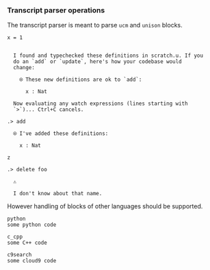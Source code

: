 ### Transcript parser operations

The transcript parser is meant to parse `ucm` and `unison` blocks.

```unison
x = 1
```

```ucm

  I found and typechecked these definitions in scratch.u. If you
  do an `add` or `update`, here's how your codebase would
  change:
  
    ⍟ These new definitions are ok to `add`:
    
      x : Nat
   
  Now evaluating any watch expressions (lines starting with
  `>`)... Ctrl+C cancels.

```
```ucm
.> add

  ⍟ I've added these definitions:
  
    x : Nat

```
```unison
z
```

```ucm
.> delete foo

  ⚠️
  
  I don't know about that name.

```
However handling of blocks of other languages should be supported.

```
python
some python code

```

```
c_cpp
some C++ code

```

```
c9search
some cloud9 code

```

